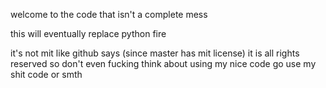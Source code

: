 welcome to the code that isn't a complete mess

this will eventually replace python fire

it's not mit like github says (since master has mit license) it is all rights reserved so don't even fucking think about using my nice code go use my shit code or smth
